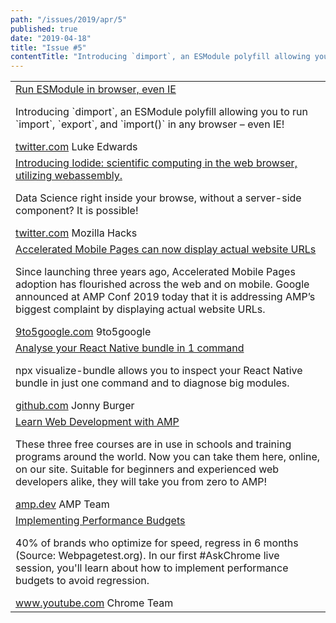 ```yaml
---
path: "/issues/2019/apr/5"
published: true
date: "2019-04-18"
title: "Issue #5"
contentTitle: "Introducing `dimport`, an ESModule polyfill allowing you to run `import`, `export`, and `import()` in any browser,Implementing Performance Budgets."
---
```

<center>
	<table align="center" border="0" cellspacing="0" width="100%" height="100%" cellpadding="0">
    <tbody>
				<tr>
					<td>
            <div class="issue__content">
              <a href="https://twitter.com/lukeed05/status/1116429645639897088" target="_blank" rel="noopener noreferrer">
                <span class="issue__content-title">Run ESModule in browser, even IE</span>
              </a>
							<p class="issue__content-desc">Introducing `dimport`, an ESModule polyfill allowing you to run `import`, `export`, and `import()` in any browser – even IE!</p>
							<div class="issue__content-info"><a href="https://twitter.com/lukeed05/status/1116429645639897088" target="_blank" rel="noopener noreferrer">twitter.com</a> <span>Luke Edwards</span></div>
						</div>
					</td>
				</tr>
				<tr>
					<td>
            <div class="issue__content">
              <a href="https://twitter.com/mozhacks/status/1105554996366434304" target="_blank" rel="noopener noreferrer">
                <span class="issue__content-title">Introducing Iodide: scientific computing in the web browser, utilizing webassembly.</span>
              </a>
							<p class="issue__content-desc">Data Science right inside your browse, without a server-side component? It is possible!</p>
							<div class="issue__content-info"><a href="https://twitter.com/mozhacks/status/1105554996366434304" target="_blank" rel="noopener noreferrer">twitter.com</a> <span>Mozilla Hacks</span></div>
						</div>
					</td>
				</tr>
				<tr>
					<td>
            <div class="issue__content">
              <a href="https://9to5google.com/2019/04/16/google-amp-actual-url" target="_blank" rel="noopener noreferrer">
                <span class="issue__content-title">Accelerated Mobile Pages can now display actual website URLs</span>
              </a>
							<p class="issue__content-desc">Since launching three years ago, Accelerated Mobile Pages adoption has flourished across the web and on mobile. Google announced at AMP Conf 2019 today that it is addressing AMP’s biggest complaint by displaying actual website URLs.</p>
							<div class="issue__content-info"><a href="https://9to5google.com/2019/04/16/google-amp-actual-url" target="_blank" rel="noopener noreferrer">9to5google.com</a> <span>9to5google</span></div>
						</div>
					</td>
				</tr>
				<tr>
					<td>
            <div class="issue__content">
              <a href="https://github.com/JonnyBurger/npx-visualize-bundle" target="_blank" rel="noopener noreferrer">
                <span class="issue__content-title">Analyse your React Native bundle in 1 command</span>
              </a>
							<p class="issue__content-desc">npx visualize-bundle allows you to inspect your React Native bundle in just one command and to diagnose big modules.</p>
							<div class="issue__content-info"><a href="https://github.com/JonnyBurger/npx-visualize-bundle" target="_blank" rel="noopener noreferrer">github.com</a> <span>Jonny Burger</span></div>
						</div>
					</td>
				</tr>
				<tr>
					<td>
            <div class="issue__content">
              <a href="https://amp.dev/documentation/courses/" target="_blank" rel="noopener noreferrer">
                <span class="issue__content-title">Learn Web Development with AMP</span>
              </a>
							<p class="issue__content-desc">These three free courses are in use in schools and training programs around the world. Now you can take them here, online, on our site. Suitable for beginners and experienced web developers alike, they will take you from zero to AMP!</p>
							<div class="issue__content-info"><a href="https://amp.dev/documentation/courses/" target="_blank" rel="noopener noreferrer">amp.dev</a> <span>AMP Team</span></div>
						</div>
					</td>
				</tr>
				<tr>
					<td>
            <div class="issue__content">
              <a href="https://www.youtube.com/watch?v=vVlpCmK1l5k&feature=youtu.be" target="_blank" rel="noopener noreferrer">
                <span class="issue__content-title">Implementing Performance Budgets</span>
              </a>
							<p class="issue__content-desc">40% of brands who optimize for speed, regress in 6 months (Source: Webpagetest.org). In our first #AskChrome live session, you'll learn about how to implement performance budgets to avoid regression.</p>
							<div class="issue__content-info"><a href="https://www.youtube.com/watch?v=vVlpCmK1l5k&feature=youtu.be" target="_blank" rel="noopener noreferrer">www.youtube.com</a> <span>Chrome Team</span></div>
						</div>
					</td>
				</tr></tbody>
  </table>
</center>
